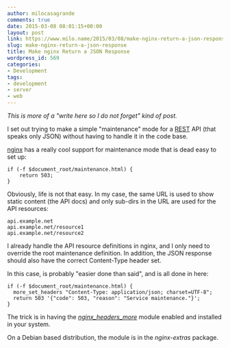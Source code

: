 ```yaml
---
author: milocasagrande
comments: true
date: 2015-03-08 08:01:15+00:00
layout: post
link: https://www.milo.name/2015/03/08/make-nginx-return-a-json-response/
slug: make-nginx-return-a-json-response
title: Make nginx Return a JSON Response
wordpress_id: 569
categories:
- Development
tags:
- development
- server
- web
---
```


_This is more of a "write here so I do not forget" kind of post._

I set out trying to make a simple "maintenance" mode for a [REST](https://en.wikipedia.org/wiki/Representational_state_transfer) API (that speaks only JSON) without having to handle it in the code base.

[nginx](http://nginx.org/) has a really cool support for maintenance mode that is dead easy to set up:

    if (-f $document_root/maintenance.html) {
        return 503;
    }

Obviously, life is not that easy.
In my case, the same URL is used to show static content (the API docs) and only sub-dirs in the URL are used for the API resources:

    api.example.net
    api.example.net/resource1
    api.example.net/resource2
    
I already handle the API resource definitions in nginx, and I only need to override the root maintenance definition. In addition, the JSON response should also have the correct Content-Type header set.

In this case, is probably "easier done than said", and is all done in here:

    if (-f $document_root/maintenance.html) {
      more_set_headers "Content-Type: application/json; charset=UTF-8";
      return 503 '{"code": 503, "reason": "Service maintenance."}';
    }

The trick is in having the _[nginx_headers_more](http://wiki.nginx.org/HttpHeadersMoreModule)_ module enabled and installed in your system.

On a Debian based distribution, the module is in the _nginx-extras_ package.
